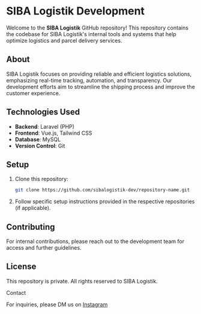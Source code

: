 # SIBA Logistik Development

Welcome to the **SIBA Logistik** GitHub repository! This repository contains the codebase for SIBA Logistik's internal tools and systems that help optimize logistics and parcel delivery services.

## About

SIBA Logistik focuses on providing reliable and efficient logistics solutions, emphasizing real-time tracking, automation, and transparency. Our development efforts aim to streamline the shipping process and improve the customer experience.

## Technologies Used

- **Backend**: Laravel (PHP)
- **Frontend**: Vue.js, Tailwind CSS
- **Database**: MySQL
- **Version Control**: Git

## Setup

1. Clone this repository:
   ```bash
   git clone https://github.com/sibalogistik-dev/repository-name.git
2. Follow specific setup instructions provided in the respective repositories (if applicable).

## Contributing

For internal contributions, please reach out to the development team for access and further guidelines.

## License

This repository is private. All rights reserved to SIBA Logistik.

Contact

For inquiries, please DM us on [Instagram](https://www.instagram.com/sibacargoofficial)
